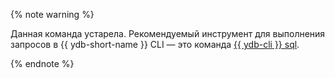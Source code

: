 {% note warning %}

Данная команда устарела.
Рекомендуемый инструмент для выполнения запросов в {{ ydb-short-name }} CLI — это команда [{{ ydb-cli }} sql](../sql.md).

{% endnote %}